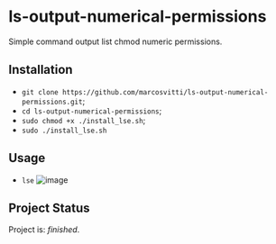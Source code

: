 # ls-output-numerical-permissions
Simple command output list chmod numeric permissions.

## Installation
- `git clone https://github.com/marcosvitti/ls-output-numerical-permissions.git`;
- `cd ls-output-numerical-permissions`;
- `sudo chmod +x ./install_lse.sh`;
- `sudo ./install_lse.sh`

## Usage
- `lse`
![image](https://user-images.githubusercontent.com/54067600/163623910-01bf4224-faca-457f-9325-eb18b6ed03e7.png)


## Project Status
Project is: _finished_.
